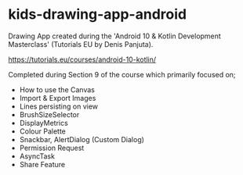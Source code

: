 # kids-drawing-app-android
Drawing App created during the 'Android 10 &amp; Kotlin Development Masterclass' (Tutorials EU by Denis Panjuta).

https://tutorials.eu/courses/android-10-kotlin/

Completed during Section 9 of the course which primarily focused on;
  
  - How to use the Canvas
  - Import & Export Images
  - Lines persisting on view
  - BrushSizeSelector
  - DisplayMetrics
  - Colour Palette
  - Snackbar, AlertDialog (Custom Dialog)
  - Permission Request
  - AsyncTask
  - Share Feature

